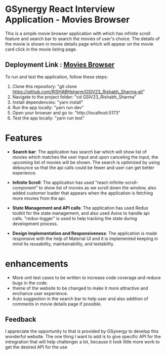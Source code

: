 # GSynergy React Interview Application - Movies Browser

This is a simple movie browser application with which has infinite scroll feature and search bar to search the movies of user's choice. The details of the movie is shown in movie details page which will appear on the movie card click in the movie listing page.

## Deployment Link : [Movies Browser](https://gsiv-23-rishabh-sharma.vercel.app)

To run and test the application, follow these steps:

1. Clone this repository: "git clone https://github.com/RISHABHsharm/GSIV23_Rishabh_Sharma.git"
2. Navigate to the project folder: "cd GSIV23_Rishabh_Sharma"
3. Install dependencies: "yarn install"
4. Run the app locally: "yarn run dev"
5. Open your browser and go to: "http://localhost:5173"
6. Test the app locally: "yarn run test"

# Features

- **Search bar**: The application has search bar which will show list of movies which matches the user Input and upon canceling the input, the upcoming list of movies will be shown. The search is optimized by using debounce so that the api calls could be fewer and user can get better experience.

- **Infinite Scroll**: The application has used "react-infinite-scroll-component" to show list of movies as we scroll down the window, also added customer loader that appears when the application is fetching more movies from the api.

- **State Management and API calls**: The application has used Redux toolkit for the state management, and also used Axios to handle api calls. "redux-logger" is used to help tracking the state during development process.

- **Design Implementation and Responsiveness**: The application is made responsive with the help of Material UI and it is implemented keeping in mind its reusability, maintainability, and testability.

# enhancements

- More unit test cases to be written to increase code coverage and reduce bugs in the code.
- theme of the website to be changed to make it more attractive and enchance user experience.
- Auto suggestion in the search bar to help user and also addition of comments in movie details page if possible.

## Feedback

I appreciate the opportunity to that is provided by GSynergy to develop this wonderful website. The one thing I want to add is to give specific API for the intregration that will help challenger a lot, because it took little more work to get the desired API for the use

